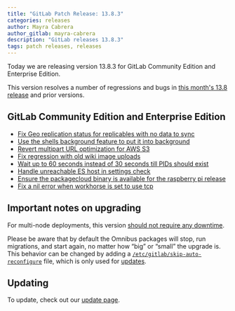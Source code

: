 ```yaml
---
title: "GitLab Patch Release: 13.8.3"
categories: releases
author: Mayra Cabrera
author_gitlab: mayra-cabrera
description: "GitLab releases 13.8.3"
tags: patch releases, releases
---
```


Today we are releasing version 13.8.3 for GitLab Community Edition and Enterprise Edition.

This version resolves a number of regressions and bugs in
[this month's 13.8 release](/releases/2021/01/22/gitlab-13-8-released/) and
prior versions.

## GitLab Community Edition and Enterprise Edition

* [Fix Geo replication status for replicables with no data to sync](https://gitlab.com/gitlab-org/gitlab/-/merge_requests/52253)
* [Use the shells background feature to put it into background](https://gitlab.com/gitlab-org/gitlab/-/merge_requests/52404)
* [Revert multipart URL optimization for AWS S3](https://gitlab.com/gitlab-org/gitlab/-/merge_requests/52561)
* [Fix regression with old wiki image uploads](https://gitlab.com/gitlab-org/gitlab/-/merge_requests/52656)
* [Wait up to 60 seconds instead of 30 seconds till PIDs should exist](https://gitlab.com/gitlab-org/gitlab/-/merge_requests/53153)
* [Handle unreachable ES host in settings check](https://gitlab.com/gitlab-org/gitlab/-/merge_requests/52586)
* [Ensure the packagecloud binary is available for the raspberry pi release](https://gitlab.com/gitlab-org/omnibus-gitlab/-/merge_requests/4966)
* [Fix a nil error when workhorse is set to use tcp](https://gitlab.com/gitlab-org/omnibus-gitlab/-/merge_requests/4978)

## Important notes on upgrading

For multi-node deployments, this version [should not require any downtime](https://docs.gitlab.com/ee/update/#upgrading-without-downtime).

Please be aware that by default the Omnibus packages will stop, run migrations,
and start again, no matter how “big” or “small” the upgrade is. This behavior
can be changed by adding a [`/etc/gitlab/skip-auto-reconfigure`](http://docs.gitlab.com/omnibus/update/README.html) file,
which is only used for [updates](https://docs.gitlab.com/omnibus/update/README.html).

## Updating

To update, check out our [update page](/update/).
